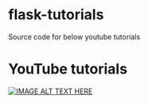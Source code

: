 # flask-tutorials
Source code for below youtube tutorials

# YouTube tutorials
[![IMAGE ALT TEXT HERE](https://img.youtube.com/vi/3Ewud_UgmX8/0.jpg)](https://www.youtube.com/watch?v=3Ewud_UgmX8&list=PLLfIBXQeu3aaSTBZ49PXdQasWmCnWfr4z)
